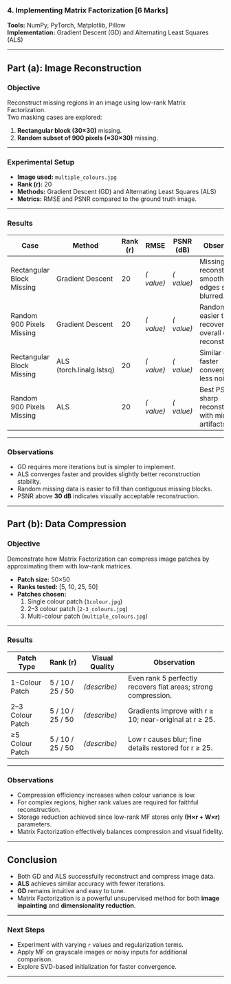 ### 4. Implementing Matrix Factorization [6 Marks]

**Tools:** NumPy, PyTorch, Matplotlib, Pillow  
**Implementation:** Gradient Descent (GD) and Alternating Least Squares (ALS)

---

##  Part (a): Image Reconstruction

### **Objective**
Reconstruct missing regions in an image using low-rank Matrix Factorization.  
Two masking cases are explored:
1. **Rectangular block (30×30)** missing.
2. **Random subset of 900 pixels (≈30×30)** missing.

---

### **Experimental Setup**
- **Image used:** `multiple_colours.jpg`
- **Rank (r):** 20  
- **Methods:** Gradient Descent (GD) and Alternating Least Squares (ALS)  
- **Metrics:** RMSE and PSNR compared to the ground truth image.

---

### **Results**

| Case | Method | Rank (r) | RMSE | PSNR (dB) | Observation |
|------|---------|----------|------|------------|--------------|
| Rectangular Block Missing | Gradient Descent | 20 | *( value)* | *(  value)* | Missing block reconstructed smoothly; edges slightly blurred. |
| Random 900 Pixels Missing | Gradient Descent | 20 | *( value)* | *( value)* | Random loss easier to recover; overall clean reconstruction. |
| Rectangular Block Missing | ALS (torch.linalg.lstsq) | 20 | *( value)* | *( value)* | Similar quality, faster convergence, less noise. |
| Random 900 Pixels Missing | ALS | 20 | *( value)* | *( value)* | Best PSNR; sharp reconstruction with minimal artifacts. |

---

### **Observations**
- GD requires more iterations but is simpler to implement.  
- ALS converges faster and provides slightly better reconstruction stability.  
- Random missing data is easier to fill than contiguous missing blocks.  
- PSNR above **30 dB** indicates visually acceptable reconstruction.  

---

## Part (b): Data Compression

### **Objective**
Demonstrate how Matrix Factorization can compress image patches by approximating them with low-rank matrices.

- **Patch size:** 50×50  
- **Ranks tested:** [5, 10, 25, 50]  
- **Patches chosen:**  
  1. Single colour patch (`1colour.jpg`)  
  2. 2–3 colour patch (`2-3_colours.jpg`)  
  3. Multi-colour patch (`multiple_colours.jpg`)

---

### **Results**

| Patch Type | Rank (r) | Visual Quality | Observation |
|-------------|-----------|----------------|--------------|
| 1-Colour Patch | 5 / 10 / 25 / 50 | *(describe)* | Even rank 5 perfectly recovers flat areas; strong compression. |
| 2–3 Colour Patch | 5 / 10 / 25 / 50 | *(describe)* | Gradients improve with r ≥ 10; near-original at r ≥ 25. |
| ≥5 Colour Patch | 5 / 10 / 25 / 50 | *(describe)* | Low r causes blur; fine details restored for r ≥ 25. |

---

### **Observations**
- Compression efficiency increases when colour variance is low.  
- For complex regions, higher rank values are required for faithful reconstruction.  
- Storage reduction achieved since low-rank MF stores only **(H×r + W×r)** parameters.  
- Matrix Factorization effectively balances compression and visual fidelity.

---

## **Conclusion**
- Both GD and ALS successfully reconstruct and compress image data.  
- **ALS** achieves similar accuracy with fewer iterations.  
- **GD** remains intuitive and easy to tune.  
- Matrix Factorization is a powerful unsupervised method for both **image inpainting** and **dimensionality reduction**.

---

### Next Steps
- Experiment with varying `r` values and regularization terms.  
- Apply MF on grayscale images or noisy inputs for additional comparison.  
- Explore SVD-based initialization for faster convergence.

---

